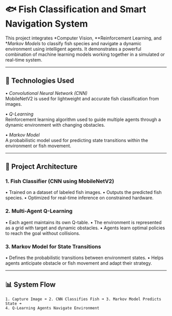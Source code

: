 # 🐟 Fish Classification and Smart Navigation System

This project integrates *Computer Vision, **Reinforcement Learning, and **Markov Models* to classify fish species and navigate a dynamic environment using intelligent agents. It demonstrates a powerful combination of machine learning models working together in a simulated or real-time system.

---

## 🚀 Technologies Used

•⁠  ⁠*Convolutional Neural Network (CNN)*  
  MobileNetV2 is used for lightweight and accurate fish classification from images.

•⁠  ⁠*Q-Learning*  
  Reinforcement learning algorithm used to guide multiple agents through a dynamic environment with changing obstacles.

•⁠  ⁠*Markov Model*  
  A probabilistic model used for predicting state transitions within the environment or fish movement.

---

## 🧠 Project Architecture

### 1. Fish Classifier (CNN using MobileNetV2)
•⁠  ⁠Trained on a dataset of labeled fish images.
•⁠  ⁠Outputs the predicted fish species.
•⁠  ⁠Optimized for real-time inference on constrained hardware.

### 2. Multi-Agent Q-Learning
•⁠  ⁠Each agent maintains its own Q-table.
•⁠  ⁠The environment is represented as a grid with target and dynamic obstacles.
•⁠  ⁠Agents learn optimal policies to reach the goal without collisions.

### 3. Markov Model for State Transitions
•⁠  ⁠Defines the probabilistic transitions between environment states.
•⁠  ⁠Helps agents anticipate obstacle or fish movement and adapt their strategy.

---

## 📊 System Flow

```plaintext
1.⁠ ⁠Capture Image ➜ 2. CNN Classifies Fish ➜ 3. Markov Model Predicts State ➜ 
4.⁠ ⁠Q-Learning Agents Navigate Environment